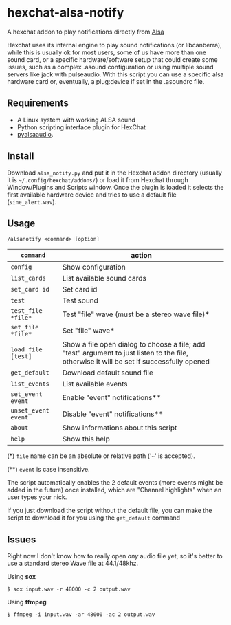 # hexchat-alsa-notify
A hexchat addon to play notifications directly from [Alsa](http://alsa-project.org)


Hexchat uses its internal engine to play sound notifications (or libcanberra),
while this is usually ok for most users, some of us have more than one sound
card, or a specific hardware/software setup that could create some issues, such
as a complex .asound configuration or using multiple sound servers like jack
with pulseaudio.
With this script you can use a specific alsa hardware card or, eventually, a
plug:device if set in the .asoundrc file.

## Requirements
- A Linux system with working ALSA sound
- Python scripting interface plugin for HexChat
- [pyalsaaudio](http://larsimmisch.github.io/pyalsaaudio/).

## Install
Download `alsa_notify.py` and put it in the Hexchat addon directory (usually it
is `~/.config/hexchat/addons/`) or load it from Hexchat through Window/Plugins
and Scripts window.
Once the plugin is loaded it selects the first available hardware device and
tries to use a default file (`sine_alert.wav`).

## Usage
    /alsanotify <command> [option]
| `command` | action                       |
| --- | --- |
`config`                  |Show configuration
`list_cards`              |List available sound cards
`set_card id`             |Set card id
`test`                    |Test sound
`test_file *file*`        |Test "file" wave (must be a stereo wave file)*
`set_file *file*`         |Set "file" wave*
`load_file [test]`        |Show a file open dialog to choose a file; add "test" argument to just listen to the file, otherwise it will be set if successfully opened
`get_default`             |Download default sound file
`list_events`             |List available events
`set_event event`         |Enable "event" notifications**
`unset_event event`       |Disable "event" notifications**
`about`                   |Show informations about this script
`help`                    |Show this help

(*) `file` name can be an absolute or relative path ('`~`' is accepted).

(**) `event` is case insensitive.


The script automatically enables the 2 default events (more events might be
added in the future) once installed, which are "Channel highlights" when an
user types your nick.

If you just download the script without the default file, you can make the
script to download it for you using the `get_default` command


## Issues
Right now I don't know how to really open _any_ audio file yet, so it's better
to use a standard stereo Wave file at 44.1/48khz.

Using **sox**

    $ sox input.wav -r 48000 -c 2 output.wav

Using **ffmpeg**

    $ ffmpeg -i input.wav -ar 48000 -ac 2 output.wav
